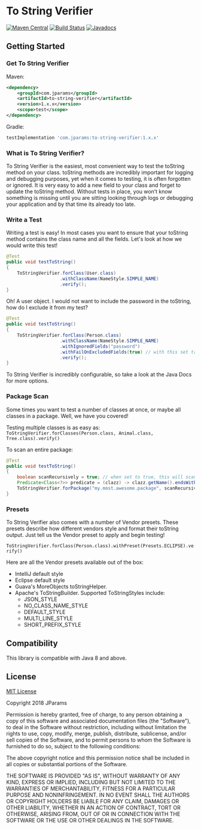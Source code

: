 # To String Verifier

[![Maven Central](https://maven-badges.herokuapp.com/maven-central/com.jparams/to-string-verifier/badge.svg)](https://search.maven.org/search?q=g:com.jparams%20AND%20a:to-string-verifier) [![Build Status](https://travis-ci.org/jparams/to-string-verifier.svg?branch=master)](https://travis-ci.org/jparams/to-string-verifier) [![Javadocs](http://www.javadoc.io/badge/com.jparams/to-string-verifier.svg)](http://www.javadoc.io/doc/com.jparams/to-string-verifier)

## Getting Started

### Get To String Verifier

Maven:
```xml
<dependency>
    <groupId>com.jparams</groupId>
    <artifactId>to-string-verifier</artifactId>
    <version>1.x.x</version>
    <scope>test</scope>
</dependency>
```

Gradle:
```groovy
testImplementation 'com.jparams:to-string-verifier:1.x.x'
```

### What is To String Verifier?
To String Verifier is the easiest, most convenient way to test the toString method on your class. toString methods are incredibly important for logging and debugging purposes, yet when it comes to testing, it is often forgotten or ignored. It is very easy to add a new field to your class and forget to update the toString method. Without tests in place, you won’t know something is missing until you are sitting looking through logs or debugging your application and by that time its already too late.

### Write a Test
Writing a test is easy! In most cases you want to ensure that your toString method contains the class name and all the fields. Let's look at how we would write this test!

```java
@Test
public void testToString()
{
    ToStringVerifier.forClass(User.class)
                    .withClassName(NameStyle.SIMPLE_NAME)
                    .verify();
}
```

Oh! A user object. I would not want to include the password in the toString, how do I exclude it from my test? 

```java
@Test
public void testToString()
{
    ToStringVerifier.forClass(Person.class)
                    .withClassName(NameStyle.SIMPLE_NAME)
                    .withIgnoredFields("password")
                    .withFailOnExcludedFields(true) // with this set true, if a developer accidently adds the password to the toString(), the unit test will fail
                    .verify();
}
```

To String Verifier is incredibly configurable, so take a look at the Java Docs for more options.

### Package Scan
Some times you want to test a number of classes at once, or maybe all classes in a package. Well, we have you covered!

Testing multiple classes is as easy as: `ToStringVerifier.forClasses(Person.class, Animal.class, Tree.class).verify()`

To scan an entire package:

```java
@Test
public void testToString()
{
    boolean scanRecursively = true; // when set to true, this will scan the given package and all subpackages.
    Predicate<Class<?>> predicate = (clazz) -> clazz.getName().endsWith("Model"); // optional parameter
    ToStringVerifier.forPackage("my.most.awesome.package", scanRecursively, predicate).verify();
}
```

### Presets
To String Verifier also comes with a number of Vendor presets. These presets describe how different vendors style and format their toString output. Just tell us the Vendor preset to apply and begin testing!

`ToStringVerifier.forClass(Person.class).withPreset(Presets.ECLIPSE).verify()`

Here are all the Vendor presets available out of the box:
- IntelliJ default style
- Eclipse default style
- Guava's MoreObjects toStringHelper.
- Apache's ToStringBuilder. Supported ToStringStyles include:
  * JSON_STYLE
  * NO_CLASS_NAME_STYLE
  * DEFAULT_STYLE
  * MULTI_LINE_STYLE
  * SHORT_PREFIX_STYLE

## Compatibility
This library is compatible with Java 8 and above.

## License
[MIT License](http://www.opensource.org/licenses/mit-license.php)

Copyright 2018 JParams

Permission is hereby granted, free of charge, to any person obtaining a copy of this software and associated documentation files (the "Software"), to deal in the Software without restriction, including without limitation the rights to use, copy, modify, merge, publish, distribute, sublicense, and/or sell copies of the Software, and to permit persons to whom the Software is furnished to do so, subject to the following conditions:

The above copyright notice and this permission notice shall be included in all copies or substantial portions of the Software.

THE SOFTWARE IS PROVIDED "AS IS", WITHOUT WARRANTY OF ANY KIND, EXPRESS OR IMPLIED, INCLUDING BUT NOT LIMITED TO THE WARRANTIES OF MERCHANTABILITY, FITNESS FOR A PARTICULAR PURPOSE AND NONINFRINGEMENT. IN NO EVENT SHALL THE AUTHORS OR COPYRIGHT HOLDERS BE LIABLE FOR ANY CLAIM, DAMAGES OR OTHER LIABILITY, WHETHER IN AN ACTION OF CONTRACT, TORT OR OTHERWISE, ARISING FROM, OUT OF OR IN CONNECTION WITH THE SOFTWARE OR THE USE OR OTHER DEALINGS IN THE SOFTWARE.
